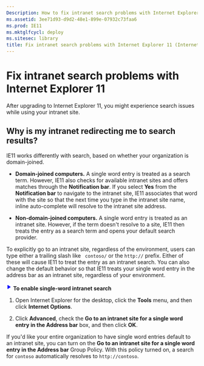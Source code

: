 ```yaml
---
Description: How to fix intranet search problems with Internet Explorer 11
ms.assetid: 3ee71d93-d9d2-48e1-899e-07932c73faa6
ms.prod: IE11
ms.mktglfcycl: deploy
ms.sitesec: library
title: Fix intranet search problems with Internet Explorer 11 (Internet Explorer 11 for IT Pros)
---
```


# Fix intranet search problems with Internet Explorer 11
After upgrading to Internet Explorer 11, you might experience search issues while using your intranet site.

## Why is my intranet redirecting me to search results?
IE11 works differently with search, based on whether your organization is domain-joined.

-   **Domain-joined computers.** A single word entry is treated as a search term. However, IE11 also checks for available intranet sites and offers matches through the **Notification bar**. If you select **Yes** from the **Notification bar** to navigate to the intranet site, IE11 associates that word with the site so that the next time you type in the intranet site name, inline auto-complete will resolve to the intranet site address.

-   **Non-domain-joined computers.** A single word entry is treated as an intranet site. However, if the term doesn't resolve to a site, IE11 then treats the entry as a search term and opens your default search provider.

To explicitly go to an intranet site, regardless of the environment, users can type either a trailing slash like ` contoso/` or the `http://` prefix. Either of these will cause IE11 to treat the entry as an intranet search. You can also change the default behavior so that IE11 treats your single word entry in the address bar as an intranet site, regardless of your environment.

 ![](images/wedge.gif) **To enable single-word intranet search**

1.  Open Internet Explorer for the desktop, click the **Tools** menu, and then click **Internet Options**.

2.  Click **Advanced**, check the **Go to an intranet site for a single word entry in the Address bar** box, and then click **OK**.

If you'd like your entire organization to have single word entries default to an intranet site, you can turn on the **Go to an intranet site for a single word entry in the Address bar** Group Policy. With this policy turned on, a search for `contoso` automatically resolves to `http://contoso`.

 

 



